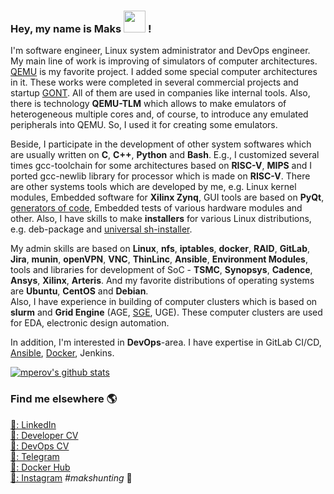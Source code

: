 ### Hey, my name is Maks <img src="https://media.giphy.com/media/hvRJCLFzcasrR4ia7z/giphy.gif" width=35 > !

I'm software engineer, Linux system administrator and DevOps engineer. My main line of work is improving of simulators of computer architectures. [QEMU](https://www.qemu.org/) is my favorite project. I added some special computer architectures in it. These works were completed in several commercial projects and startup [GONT](https://github.com/gontchain/). All of them are used in companies like internal tools. Also, there is technology **QEMU-TLM** which allows to make emulators of heterogeneous multiple cores and, of course, to introduce any emulated peripherals into QEMU. So, I used it for creating some emulators.

Beside, I participate in the development of other system softwares which are usually written on **C**, **C++**, **Python** and **Bash**. E.g., I customized several times gcc-toolchain for some architectures based on **RISC-V**, **MIPS** and I ported gcc-newlib library for processor which is made on **RISC-V**. There are other systems tools which are developed by me, e.g. Linux kernel modules, Embedded software for **Xilinx Zynq**, GUI tools are based on **PyQt**, [generators of code](https://github.com/mperov/generatorConstructionsC), Embedded tests of various hardware modules and other.  Also, I have skills to make **installers** for various Linux distributions, e.g. deb-package and [universal sh-installer](https://github.com/mperov/universalInstaller).

My admin skills are based on **Linux**, **nfs**, **iptables**, **docker**, **RAID**, **GitLab**, **Jira**, **munin**, **openVPN**, **VNC**, **ThinLinc**, **Ansible**, **Environment Modules**, tools and libraries for development of SoC - **TSMC**, **Synopsys**, **Cadence**, **Ansys**, **Xilinx**, **Arteris**.
And my favorite distributions of operating systems are **Ubuntu**, **CentOS** and **Debian**.  
Also, I have experience in building of computer clusters which is based on **slurm** and **Grid Engine** (AGE, [SGE](https://github.com/daimh/sge), UGE). These computer clusters are used for EDA, electronic design automation.

In addition, I'm interested in **DevOps**-area. I have expertise in GitLab CI/CD, [Ansible](https://github.com/mperov/ansible-mipt), [Docker](https://github.com/mperov/telegramInformant), Jenkins.

[![mperov's github stats](https://github-readme-stats.vercel.app/api?username=mperov&count_private=true&show_icons=true)](https://github.com/mperov)

### Find me elsewhere 🌎

[💼: LinkedIn](https://www.linkedin.com/in/mperov) <br>
[💼: Developer CV](https://hh.ru/resume/fdcb1123ff01b2cb510039ed1f656d626c416c) <br>
[💼: DevOps CV](https://hh.ru/resume/f22c3925ff08e39eb80039ed1f45646a63336f) <br>
[:iphone:: Telegram](https://t.me/maksimnp) <br>
[:whale:: Docker Hub](https://hub.docker.com/u/mperov) <br>
[📸: Instagram](https://instagram.com/maksim.n.p)  _#makshunting_ :feet: <br>
